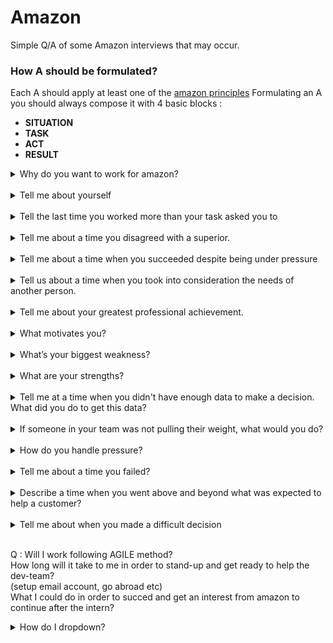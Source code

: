 # Amazon

Simple Q/A of some Amazon interviews that may occur.

### How A should be formulated?
Each A should apply at least one of the [amazon principles](https://www.amazon.jobs/it/principles)
Formulating an A you should always compose it with 4 basic blocks : 
- <strong>SITUATION</strong>
- <strong>TASK</strong>
- <strong>ACT</strong>
- <strong>RESULT</strong>

<details>
  <summary>Why do you want to work for amazon?</summary>
  <pre>
  - I want to grow, lern from talented people, 
  this job gives me opportunities to develop 
  my skills (also want to challenge my self).
  - Amazon is always moving forward and this 
  is great because I want to be creative, innovative.
  - Im an Amazon customer and I know how mutch 
  importance you give to customer's expierience and I love that.
  - I see my self as long-term employee of Amazon and 
  - I see my self as someone who can help the company to improve or stay updated.
  </pre>
</details>
<br>

<details>
  <summary>Tell me about yourself</summary>
  <pre>
  First of all thank you for choosing the best of the best.(jk)
  Hi, my name is Florian, Im an Uni student getting a Bachelor Degree in
  CS in Venice, Italy. My passion is CS I've studied it for the last 7 years.
  I've meanwhile always worked in IT sector since 2019 mostly of the time as BE
  engineer. In the last years I had the luck to build skills that match not only
  the job description, but also for the leadership principles you expect from
  employees to demonstrate in their work.
  </pre>
</details>
<br>

<details>
  <summary>Tell the last time you worked more than your task asked you to</summary>
  <pre>
  <strong>SITUATION</strong>:  I was doing an university databases project (also mentioned in my cv).
  <strong>TASK</strong>:       I had to build a service to manage Gym acesses during covid pandemic, with
              a database, server and a client website.
  <strong>ACT</strong>:        Instead of just finishing the project quickly I decided to invest in my self
              in long-term, adding more features to the infrastructure of that project as like:
              Swagger, CI/CD, Liquidbase, Angular etc.
  <strong>RESULT</strong>:     The professor admired me, he saw the passion in me and rewarded me with great votes.
  </pre>
  <pre>
  <strong>SITUATION</strong>:  Whenever I correctly solve a competitive programming problem.
  <strong>TASK</strong>:       And I see it's a great solution that comes up on the top10 solutions world-wide.
  <strong>ACT</strong>:        Instead of just skipping on the next problem, I take some extra time tring to reach
              the top1 solution time/memory consuming speaking. I always try to get to the top. 
              Pratically speaking I usually take some more extra ms making I/O operations quicker.
  <strong>RESULT</strong>:     This affects me making me more confident, and it really reminds me that anything 
              could get better than it already is.
   </pre>
</details>
<br>

<details>
  <summary>Tell me about a time you disagreed with a superior.</summary>
  <pre>
  <strong>SITUATION</strong>:  We had a really simple NON URGENT business story to implement in order to call an Api service.
  <strong>TASK</strong>:       I disagreed with my superior because I was convinct that before jumping into implementation
                               we had a little ambitious refactoring to do before, in order to avoid time-wasting in the future.
                               Basically we had to avoid using third-party responses models, but convert them to our logic, with
                               our fields naming and so on, and only than proceed with the implementation of the solution.
  <strong>ACT</strong>:        My superior was furious knowing that I was "wasting time with a refactoring" and still after 4 days
                               of work didnt even start with the real implementation. I kindly tried to explane to him we really 
                               needed this in order to avoid problems in a near future but he really tought I was wrong and was just
                               doing something extra that wasnt really required in order to finish the task. So he ordered me to
                               roolback all the changes and finish it as quickly as possible, that wasnt an urgent task but for some
                               reason my superior was upset. The next day I tryed to ask to another co-worker if my refactoring makes
                               sense or not, and he gave me the courague to call my superior back and try to convinct him that my
                               initial instinct was correct. After carefully listening to me he decided to give me a canche, I finished
                               the work in few days giving extra effort. 
  <strong>RESULT</strong>:     Luck wanted that the stories of the following sprint were much similar, and plenty time was gained thanks
                               to the refactoring I made, all mappings were easier to implement and all the sprint stories were DONE in 
                               one day instead of one week. I noticed after that episode that I earned his trust and he was more interested
                               in my toughts than before.
  </pre>
</details>
<br>

<details>
  <summary>Tell me about a time when you succeeded despite being under pressure</summary>
  <pre>
  <strong>SITUATION</strong>:  I was studing for ASD oral exam. There were rumors about that professor
                               being one of the most sever professors of the Uni, expecially if you did great
                               on the first mod1 and mod2 ASD written exams.
  <strong>TASK</strong>:       I was scared to disappoint the professor that expected a lot from me, also I really
                               wanted to pass the exam in order to avoid giving mod1 & mod2 again in the next year.
  <strong>ACT</strong>:        I had to work under pressure, scheduling my free-time, avoiding distractions. I was
                               really determinated, I studied every day till late night post work, I sacrificed so many
                               things and I avoided hanging out with friends for few months.
                               But I also remeber I had to go to the gym often to release the pressure.
  <strong>RESULT</strong>:     I passed the exam with no problems at all, the professor was happy and I was so proud of me.
                               I lerned that if I want to I can work under pressure, and I also work better under pressure 
                               cause I delete distractions in order to overcome the problem in the best productive way possible.
  </pre>
</details>
<br>

<details>
  <summary>Tell us about a time when you took into consideration the needs of another person.</summary>
  <pre>
  <strong>SITUATION</strong>:  I was working on a business-story and a colleague of another dev-team asked me help on
                               doing something I've already done before on another microservice. (image up/down)
  <strong>TASK</strong>:       So I was considering how and how mutch help him with his problem, but he told be it was
                               really urgent and the customer needed this as soon as possible.
  <strong>ACT</strong>:        For the seek of the company, and the customer feedback I decided to ask my superior if I 
                               could stop working on my task for few days and help my colleague.
  <strong>RESULT</strong>:     We finished the work super fast because the customer criteria was exactly as mine when I
                               first developed the solution for the same problem. The customer was happy, my colleague also,
                               and I come back working on my stuff knowing that one day I could also seek for help on trouble.
  </pre>
</details>
<br>

<details>
  <summary>Tell me about your greatest professional achievement.</summary>
  <pre>
  <strong>SITUATION</strong>:  Getting out from HighSchool
  <strong>TASK</strong>:       I couldnt wait to jump into working in IT world.
                               But I also knew that for my future I really had to invest in my self studing and
                               taking a Bachelor in CS.
  <strong>ACT</strong>:        I decided to do both and managed to work fulltime as a Software Engineer 
  <strong>RESULT</strong>:     Being a Worker-Student I got more indipendent and got opportunities such as travelings and ecc that I 
                               couldnt have without working.
  </pre>
</details>
<br>

<details>
  <summary>What motivates you?</summary>
  <pre>
  <strong>ANSWER</strong>: My passion motivates me. I get excited about solving problems.
                           The more challenging the more excited I get. And once solved,
                           its not over because I want to optimize it even more. I dont like
                           being a basic guy that offers a basic solution, i want to exceed.
                           I always think big.
  </pre>
</details>
<br>

<details>
  <summary>What’s your biggest weakness?</summary>
  <pre>
  <strong>ANSWER</strong>: I find it difficult to ask other people for help when needed.
                           When I find a hard problem to solve I always try to figure out 
                           how to move with my only strenght.
                           But I do understand it would be more beneficial to ask advice from 
                           more experienced collegues in my team, 
                           <strong>and im taking step to improve in this area.</strong>
  </pre>
  <pre>
  <strong>ANSWER</strong>: Im a little bit sensitive and in the past I would suffer criticism.
                           However im also taking good improving steps in this area thanks to an
                           activity that I proposed my current dev-team to do every month.
                           A speed-back meetings where we as developers we tell eachother in rotation
                           all the great and bad things profesionally speaking we think about we
                           noticed in the last month.
                           <strong>This thing helped me getting used to receive criticism and converting them
                           to hints of improvement.</strong>
  </pre>
</details>
<br>

<details>
  <summary>What are your strengths?</summary>
  <pre>
  <strong>USE 3 WORDS</strong>:  
    - I THINK BIG.
    - IM A CREATIVE PROBLEM SOLVER. 
          (Always work hard to find the best specific solution for problem that are in the best interest of the company)
    - IM SELF MOTIVATED.
          (I lern skills really quickly and I'll abs make sure to set-up everything quickly in order to help the dev-team asap with my powers)
    - I LOVE TO COLLAB IN TEAMS IN ORDER TO ACHIEVE THE COMMON OBJECTIVIES. 
          (I understand that in order for Amazon to succeed I need work with the team, support them, and find a way to overcome objectives together)
  </pre>
</details>
<br>

<details>
  <summary>Tell me at a time when you didn't have enough data to make a decision. What did you do to get this data?</summary>
  <pre>
  <strong>A</strong>: DETERMINE THE END GOAL
  <strong>B</strong>: GATHER ALL INFORMATION available to me
  <strong>C</strong>: ANALYZE the information available to me
  <strong>D</strong>: DETERMINE the OPTIONS available to me
  </pre>
  <pre>
  <strong>SITUATION</strong>:  I was request to send some Splunk logs of a microservice I wasnt working on. 
  (in order to send logs to another dev-team so they would solve a specific problem.)
  <strong>TASK</strong>:       But I had no enabled Splunk account with grants on that microservice.
  <strong>ACT</strong>:        I gathered infos about the micro service we needed the log for.
                               Instead of just giving up because I had no Splunk account enabled.
  <strong>RESULT</strong>:     I analyzed the data and found out that with K9s and a comand of 
                               kubectl I could avoid using Splunk to get the logs.
                               I found another option available to me and got the logs via ssh going 
                               inside the docker container. Meanwhile request for a Splunk grant for my user.
                               We avoid wasting time and the other team solved the problem quickly.
  </pre>
</details>
<br>

<details>
  <summary>If someone in your team was not pulling their weight, what would you do?</summary>
  <pre>
  <strong>ANSWER</strong>:  Try to talk to him, I'd try to understand why he's so low in productivity.
                            I'd re-check the teams goals and see if he's struggling to align to the goals.
                            I'd clarify theam members roles, to provide more structure to the team.
                            I'd find new ways to motivate him. Lack of motivation = lack of contribution.
                            
  </pre>
</details>
<br>

<details>
  <summary>How do you handle pressure?</summary>
  <pre>
  <strong>ANSWER</strong>:  - Focusing on the task in hand
                            - Scheduling my free time
                            - Removing distractions
                            - Create a priority list of task day to day
                            I work better under pressure im more productive and more objective 
                            oriented without distractions of any kind. 
                            I tend to always get things done in time when under pressure.
                            But ofcorse need to release pressure somehow (gym) avoiding to hold everything inside.
                            
  </pre>
</details>
<br>

<details>
  <summary>Tell me about a time you failed?</summary>
  <pre>
  Pushing with testing, new commits before push, merged and pushed anyway.
  <strong>SITUATION</strong>:  Pushing tricky code, all unit and acceptance tests passed.
  <strong>TASK</strong>:       But didnt tested the application entirely.
  <strong>ACT</strong>:        What happened is that a problem incurred, for some reason
                               some code I lately pulled gave conflicts with mine causing 
                               problems only on runtime not compiletime so Jenkins didnt
                               noticed (with NexusIO Junit and SonarQube)
  <strong>RESULT</strong>:     I took my responsability for the mistake Ive done so I worked
                               during week-end in order to close the fix. Since then I lernt to
                               always doublecheck my code and never made a similar mistake again.
  </pre>
</details>
<br>

<details>
  <summary>Describe a time when you went above and beyond what was expected to help a customer?</summary>
  <summary>Describe a time when you overcame a difficult challenge at work?</summary>
  <pre>
  <strong>SITUATION</strong>:  I receaved a bug ticket from a customer when I worked at Venis.
  <strong>TASK</strong>:       Basically the "change password" method wasnt working as expected.
  <strong>ACT</strong>:        What I've done was ensuring that the customer was using the correct 
                               password first, then I asked him all the information I needed in order
                               to start troubleshooting but I noticed that the service wasnt logging anything.
                               So after struggling a lot tryng to find out why the customer is having 
                               this problem, I decided to schedule a call with him. On the call we made
                               a live test meanwhile I was tailing on the logs but unfortunately no logs were
                               available so what happened was that I assured the client that I'd take the 
                               responsibility to solve this problem.
  <strong>RESULT</strong>:     On the following days I managed to struggle a lot until I found out that the
                               process had not write access to the file where the pwd was saved.
  </pre>
</details>
<br>

<details>
  <summary>Tell me about when you made a difficult decision</summary>
  <pre>
    Speak about when I had to discuss with my superior for the refactoring.
    Otherwise when I decided to sacrifice everything to Work/Uni.
  </pre>
</details>
<br>

Q : 
Will I work following AGILE method? <br>
How long will it take to me in order to stand-up and get ready to help the dev-team? <br>
(setup email account, go abroad etc) <br>
What I could do in order to succed and get an interest from amazon to continue after the intern? <br>

<details>
  <summary>How do I dropdown?</summary>
  <pre>
  <strong>SITUATION</strong>:  a
  <strong>TASK</strong>:       b
  <strong>ACT</strong>:        c
  <strong>RESULT</strong>:     d
  </pre>
</details>
<br>
